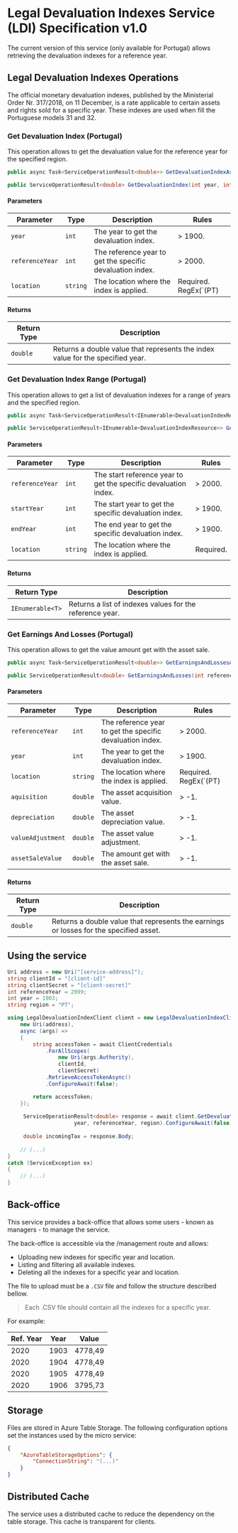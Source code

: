 # Legal Devaluation Indexes Service (LDI) Specification v1.0

The current version of this service (only available for Portugal) allows retrieving the devaluation indexes for a reference year. 

## Legal Devaluation Indexes Operations

The official monetary devaluation indexes, published by the Ministerial Order Nr. 317/2018, on 11 December, is a rate applicable to certain assets and rights sold for a specific year. These indexes are used when fill the Portuguese models 31 and 32.

### Get Devaluation Index (Portugal)

This operation allows to get the devaluation value for the reference year for the specified region.

```csharp
public async Task<ServiceOperationResult<double>> GetDevaluationIndexAsync(int year, int referenceYear, string location, CancellationToken cancellationToken = default);

public ServiceOperationResult<double> GetDevaluationIndex(int year, int referenceYear, string location);
```
#### Parameters

| Parameter | Type | Description | Rules |
| - | - | - | - |
| `year` | `int` | The year to get the devaluation index. | > 1900.  |
| `referenceYear` | `int` | The reference year to get the specific devaluation index. | > 2000.  |
| `location` | `string` | The location where the index is applied. | Required. RegEx(`(PT)|(AO)|(MZ)`).  |

#### Returns

| Return Type | Description |
| - | - |
| `double` | Returns a double value that represents the index value for the specified year. |

### Get Devaluation Index Range (Portugal)

This operation allows to get a list of devaluation indexes for a range of years and the specified region.

```csharp
public async Task<ServiceOperationResult<IEnumerable<DevaluationIndexResource>>> GetDevaluationIndexRangeAsync(int referenceYear, int startYear, int endYear, string location, CancellationToken cancellationToken = default);

public ServiceOperationResult<IEnumerable<DevaluationIndexResource>> GetDevaluationIndexRange(int referenceYear, int startYear, int endYear, string location);
```

#### Parameters

| Parameter | Type | Description | Rules |
| - | - | - | - |
| `referenceYear` | `int` | The start reference year to get the specific devaluation index. | > 2000.  |
| `startYear` | `int` | The start year to get the specific devaluation index. | > 1900.  |
| `endYear` | `int` | The end year to get the specific devaluation index. | > 1900.  |
| `location` | `string` | The location where the index is applied. | Required.  |

#### Returns

| Return Type | Description |
| - | - |
| `IEnumerable<T>` | Returns a list of indexes values for the reference year. |

### Get Earnings And Losses (Portugal)

This operation allows to get the value amount get with the asset sale.

```csharp
public async Task<ServiceOperationResult<double>> GetEarningsAndLossesAsync(int referenceYear, int year, string location, double aquisition, double depreciation, double valueAdjustment, double assetSaleValue, CancellationToken cancellationToken = default);

public ServiceOperationResult<double> GetEarningsAndLosses(int referenceYear, int year, string location, double aquisition, double depreciation, double valueAdjustment, double assetSaleValue);
```

#### Parameters

| Parameter | Type | Description | Rules |
| - | - | - | - |
| `referenceYear` | `int` | The reference year to get the specific devaluation index. | > 2000.  |
| `year` | `int` | The year to get the devaluation index. | > 1900.  |
| `location` | `string` | The location where the index is applied. | Required. RegEx(`(PT)|(AO)|(MZ)`).  |
| `aquisition` | `double` | The asset acquisition value. | > -1.  |
| `depreciation` | `double` | The asset depreciation value. | > -1.  |
| `valueAdjustment` | `double` | The asset value adjustment. | > -1.  |
| `assetSaleValue` | `double` | The amount get with the asset sale. | > -1.  |

#### Returns

| Return Type | Description |
| - | - |
| `double` | Returns a double value that represents the earnings or losses for the specified asset. |

## Using the service

```csharp
Uri address = new Uri("[service-address]");
string clientId = "[client-id]"
string clientSecret = "[client-secret]"
int referenceYear = 2099;
int year = 1903;
string region = "PT";

using LegalDevaluationIndexClient client = new LegalDevaluationIndexClient(
    new Uri(address),
    async (args) =>
    {
        string accessToken = await ClientCredentials
            .ForAllScopes(
                new Uri(args.Authority),
                clientId,
                clientSecret)
            .RetrieveAccessTokenAsync()
            .ConfigureAwait(false);

        return accessToken;
    });
    
     ServiceOperationResult<double> response = await client.GetDevaluationIndexAsync(
                     year, referenceYear, region).ConfigureAwait(false);
     
     double incomingTax = response.Body;               
     
    // (...)
}
catch (ServiceException ex)
{
    // (...)
}
```

## Back-office

This service provides a back-office that allows some users - known as managers - to manage the service.

The back-office is accessible via the /management route and allows:

- Uploading new indexes for specific year and location.
- Listing and filtering all available indexes.
- Deleting all the indexes for a specific year and location.

The file to upload must be a `.CSV` file and follow the structure described bellow.

> Each .CSV file should contain all the indexes for a specific year.

For example:

| Ref. Year | Year | Value | 
| - | - | - | 
| 2020 | 1903 | 4778,49 | 
| 2020 | 1904 | 4778,49 | 
| 2020 | 1905 | 4778,49 |
| 2020 | 1906 | 3795,73 | 

## Storage

Files are stored in Azure Table Storage. The following configuration options set the instances used by the micro service:

```json
{
    "AzureTableStorageOptions": {
        "ConnectionString": "(...)"
    }
}
```

## Distributed Cache

The service uses a distributed cache to reduce the dependency on the table storage. This cache is transparent for clients.
